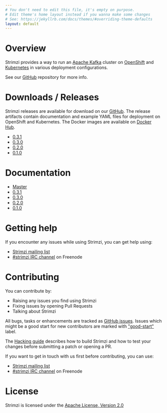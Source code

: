 ```yaml
---
# You don't need to edit this file, it's empty on purpose.
# Edit theme's home layout instead if you wanna make some changes
# See: https://jekyllrb.com/docs/themes/#overriding-theme-defaults
layout: default
---
```


# Overview

Strimzi provides a way to run an [Apache Kafka](https://kafka.apache.org/) cluster on [OpenShift](https://www.openshift.org/) and [Kubernetes](https://kubernetes.io/) in various deployment configurations.

See our [GitHub](http://github.com/strimzi) repository for more info.

# Downloads / Releases

Strimzi releases are available for download on our [GitHub](https://github.com/strimzi/strimzi). The release artifacts
contain documentation and example YAML files for deployment on OpenShift and Kubernetes. The Docker images are
available on [Docker Hub](https://hub.docker.com/u/strimzi/).

* [0.3.1](https://github.com/strimzi/strimzi/releases/tag/0.3.1)
* [0.3.0](https://github.com/strimzi/strimzi/releases/tag/0.3.0)
* [0.2.0](https://github.com/strimzi/strimzi/releases/tag/0.2.0)
* [0.1.0](https://github.com/strimzi/strimzi/releases/tag/0.1.0)

# Documentation

* [Master](/docs/master/)
* [0.3.1](/docs/0.3.1/)
* [0.3.0](/docs/0.3.0/)
* [0.2.0](/docs/0.2.0/)
* [0.1.0](/docs/0.1.0/README.md)

# Getting help

If you encounter any issues while using Strimzi, you can get help using:

* [Strimzi mailing list](https://www.redhat.com/mailman/listinfo/strimzi)
* [#strimzi IRC channel](https://webchat.freenode.net/?randomnick=1&channels=strimzi&uio=d4) on Freenode

# Contributing

You can contribute by:

* Raising any issues you find using Strimzi
* Fixing issues by opening Pull Requests
* Talking about Strimzi

All bugs, tasks or enhancements are tracked as [GitHub issues](https://github.com/strimzi/strimzi/issues). Issues which 
might be a good start for new contributors are marked with ["good-start"](https://github.com/strimzi/strimzi/labels/good-start)
label.

The [Hacking guide](https://github.com/strimzi/strimzi/blob/master/HACKING.md) describes how to build Strimzi and how to 
test your changes before submitting a patch or opening a PR.

If you want to get in touch with us first before contributing, you can use:

* [Strimzi mailing list](https://www.redhat.com/mailman/listinfo/strimzi)
* [#strimzi IRC channel](https://webchat.freenode.net/?randomnick=1&channels=strimzi&uio=d4) on Freenode

# License

Strimzi is licensed under the [Apache License, Version 2.0](/LICENSE)
